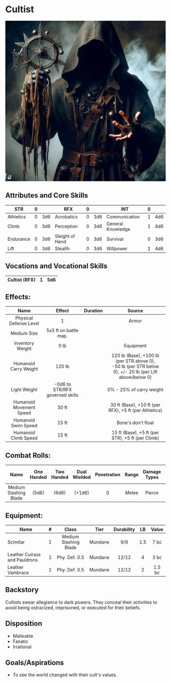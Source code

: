 # Cultist

![](Cultist.jpg)

## Attributes and Core Skills

| STR       | 0 |    | RFX             | 0 |    | INT               | 0 |    |
| --------- | :-: | :-: | --------------- | :-: | :-: | ----------------- | :-: | :-: |
| Athletics | 0 | 3d6 | Acrobatics      | 0 | 3d6 | Communication     | 1 | 4d6 |
| Climb     | 0 | 3d6 | Perception      | 0 | 3d6 | General Knowledge | 1 | 4d6 |
| Endurance | 0 | 3d6 | Sleight of Hand | 0 | 3d6 | Survival          | 0 | 3d6 |
| Lift      | 0 | 3d6 | Stealth         | 0 | 3d6 | Willpower         | 1 | 4d6 |

## Vocations and Vocational Skills

| Cultist {RFX} | 1 | 5d6 |
| ------------- | :-: | :-: |

## Effects:

|          Name          |             Effect             | Duration |                                                    Source                                                    |
| :---------------------: | :-----------------------------: | :------: | :----------------------------------------------------------------------------------------------------------: |
| Physical Defense Level |                1                |          |                                                    Armor                                                    |
|       Medium Size       |      5x5 ft on battle map.      |          |                                                                                                              |
|    Inventory Weight    |              0 lb              |          |                                                  Equipment                                                  |
|  Humanoid Carry Weight  |             120 lb             |          | 120 lb (Base), +100 lb (per STR above 0),<br />-50 lb (per STR below 0), +/- 20 lb (per Lift above/below 0) |
|      Light Weight      | -0d6 to STR/RFX governed skills |          |                                           0% - 25% of carry weight                                           |
| Humanoid Movement Speed |              30 ft              |          |                            30 ft (Base), +10 ft (per RFX), +5 ft (per Athletics)                            |
|   Humanoid Swim Speed   |              15 ft              |          |                                              Bone's don't float                                              |
|  Humanoid Climb Speed  |              15 ft              |          |                               15 ft (Base), +5 ft (per STR), +5 ft (per Climb)                               |

## Combat Rolls:

|         Name         | One<br />Handed | Two<br />Handed | Dual<br />Wielded | Penetration | Range | Damage<br />Types | Engageable<br />Opponents | Area Of<br />Effect | Resource<br />Class |
| :-------------------: | :-------------: | :-------------: | :---------------: | :---------: | :---: | :---------------: | :-----------------------: | :-----------------: | :-----------------: |
| Medium Slashing Blade |      (5d6)      |      (6d6)      |      (+1d6)      |      0      | Melee |      Pierce      |           Rapid           |        None        |        None        |

## Equipment:

| Name                          | # |         Class         |  Tier  | Durability | LB | Value |
| ----------------------------- | :-: | :-------------------: | :-----: | :--------: | :-: | :----: |
| Scimitar                      | 1 | Medium Slashing Blade | Mundane |    9/9    | 1.5 |  7 bc  |
| Leather Cuirass and Pauldrons | 1 |     Phy. Def. 0.5     | Mundane |   12/12   |  4  |  3 bc  |
| Leather Vambrace              | 1 |     Phy. Def. 0.5     | Mundane |   12/12   |  2  | 1.5 bc |

## Backstory

Cultists swear allegiance to dark powers. They conceal
their activities to avoid being ostracized, imprisoned, or executed for their beliefs.

## Disposition

- Malleable
- Fanatic
- Irrational

## Goals/Aspirations

- To see the world changed with their cult's values.

